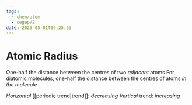 ```yaml
---
tags:
  - chem/atom
  - cegep/2
date: 2025-05-01T09:25:53
---
```


# Atomic Radius

One-half the distance between the centres of two *adjacent* atoms
For diatomic molecules, one-half the distance between the centres of atoms *in the molecule*

*Horizontal* [[periodic trend|trend]]: *decreasing*
*Vertical* trend: *increasing*

